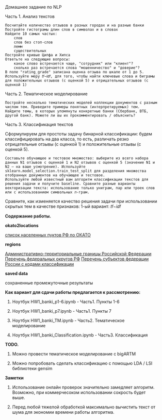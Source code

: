 Домашнее задание по NLP


Часть 1. Анализ текстов 

    Посчитайте количество отзывов в разных городах и на разные банки
    Постройте гистограмы длин слов в символах и в словах
    Найдите 10 самых частых:
        слов
        слов без стоп-слов
        лемм
        существительных
    Постройте кривые Ципфа и Хипса
    Ответьте на следующие вопросы:
        какое слово встречается чаще, "сотрудник" или "клиент"?
        сколько раз встречается слова "мошенничество" и "доверие"?
    В поле "rating_grade" записана оценка отзыва по шкале от 1 до 5. Используйте меру 𝑡𝑓−𝑖𝑑𝑓, для того, чтобы найти ключевые слова и биграмы для положительных отзывов (с оценкой 5) и отрицательных отзывов (с оценкой 1)


Часть 2. Тематическое моделирование 

    Постройте несколько тематических моделей коллекции документов с разным числом тем. Приведите примеры понятных (интерпретируемых) тем.
    Найдите темы, в которых упомянуты конкретные банки (Сбербанк, ВТБ, другой банк). Можете ли вы их прокомментировать / объяснить?


Часть 3. Классификация текстов 

Сформулируем для простоты задачу бинарной классификации: будем классифицировать на два класса, то есть, различать резко отрицательные отзывы (с оценкой 1) и положительные отзывы (с оценкой 5).

    Составьте обучающее и тестовое множество: выберите из всего набора данных N1 отзывов с оценкой 1 и N2 отзывов с оценкой 5 (значение N1 и N2 – на ваше усмотрение). Используйте sklearn.model_selection.train_test_split для разделения множества отобранных документов на обучающее и тестовое.
    Используйте любой известный вам алгоритм классификации текстов для решения задачи и получите baseline. Сравните разные варианты векторизации текста: использование только униграм, пар или троек слов или с использованием символьных 𝑛-грам.

Сравните, как изменяется качество решения задачи при использовании скрытых тем в качестве признаков:
1-ый вариант: 𝑡𝑓−𝑖𝑑𝑓




**Содержание работы.**


**okato2locations**

[список населенных пуктов РФ по ОКАТО](https://yadi.sk/d/LVSqDn09RtuYL)


**regions**

[Административно-территориальные границы Российской Федерации](https://mydata.biz/ru/catalog/databases/borders_ru) [Перечень федеральных округов РФ](https://opengovdata.ru/dataset/ru-feddistricts/resource/19d8faed-3259-441a-a80d-c563c0255335) [Перечень субъектов федерации России с кодами классификации ](https://opengovdata.ru/dataset/ru-regions/resource/271cc29a-945d-4cd0-a42f-5c7fc0a3b14a) 


**saved data**

сохраненные промежуточные результаты



**Как вариант для сдачи работы предлагается к рассмотрению:**

1. Ноутбук
HW1_banki_p1-6.ipynb -   Часть1. Пункты 1-6

2. Ноутбук
HW1_banki_p7.ipynb -   Часть1. Пункты 7

3. Ноутбук
HW1_banki_TM.ipynb -   Часть2. Тематическое моделирование

4. Ноутбук
HW1_banki_Classification.ipynb -   Часть3. Классификация


**TODO.**
 
1. Можно провести тематическое моделирование с bigARTM

2. Можно попробовать сделать классификацию с помощью LDA / LSI библиотеки gensim
 

**Заметки** 

1. Использование онлайн проверок значительно замедляет алгоритм. Возможно, при коммерчесоком использовании сокрость будет выше.

2. Перед любой тяжелой обработкой максимально вычистить текст от шума для экономии времени работы алгоритма.


